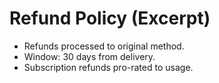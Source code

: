 # Refund Policy (Excerpt)
- Refunds processed to original method.
- Window: 30 days from delivery.
- Subscription refunds pro-rated to usage.